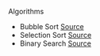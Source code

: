 Algorithms

- Bubble Sort [Source](http://goo.gl/2OsBGy)
- Selection Sort [Source](http://goo.gl/gy3b6n)
- Binary Search [Source](http://goo.gl/gvUXlC)
